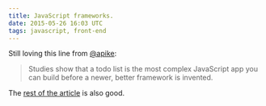```yaml
---
title: JavaScript frameworks.
date: 2015-05-26 16:03 UTC
tags: javascript, front-end
---
```

Still loving this line from [@apike]:

> Studies show that a todo list is the most complex JavaScript app you
> can build before a newer, better framework is invented. 

The [rest of the article][frameworks] is also good.

[@apike]: https://twitter.com/apike/ "@apike on Twitter"
[frameworks]: http://www.allenpike.com/2015/javascript-framework-fatigue/
